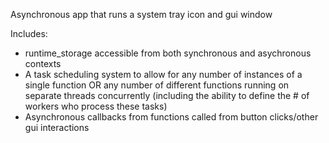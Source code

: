 Asynchronous app that runs a system tray icon and gui window

Includes:
- runtime_storage accessible from both synchronous and asychronous contexts
- A task scheduling system to allow for any number of instances of a single function OR any number of different functions running on separate threads concurrently (including the ability to define the # of workers who process these tasks)
- Asynchronous callbacks from functions called from button clicks/other gui interactions
